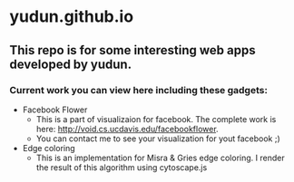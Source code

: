# yudun.github.io
## This repo is for some interesting web apps developed by yudun. 
### Current work you can view here including these gadgets:
- Facebook Flower
  - This is a part of visualizaion for facebook. The complete work is here: http://void.cs.ucdavis.edu/facebookflower.
  - You can contact me to see your visualization for yout facebook ;)
- Edge coloring
  - This is an implementation for Misra & Gries edge coloring. I render the result of this algorithm using cytoscape.js
